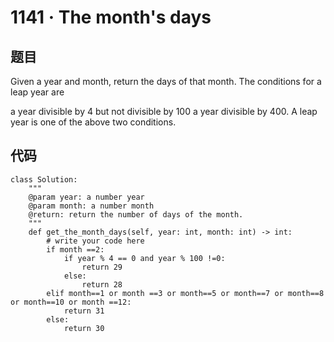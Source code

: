 # 1141 · The month's days

## 题目

Given a year and month, return the days of that month.
The conditions for a leap year are

a year divisible by 4 but not divisible by 100
a year divisible by 400.
A leap year is one of the above two conditions.

## 代码

	class Solution:
	    """
	    @param year: a number year
	    @param month: a number month
	    @return: return the number of days of the month.
	    """
	    def get_the_month_days(self, year: int, month: int) -> int:
	        # write your code here
	        if month ==2:
	            if year % 4 == 0 and year % 100 !=0:
	                return 29
	            else:
	                return 28
	        elif month==1 or month ==3 or month==5 or month==7 or month==8 or month==10 or month ==12:
	            return 31
	        else:
	            return 30
